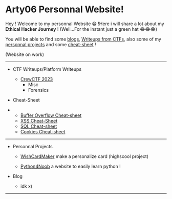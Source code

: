 # Arty06 Personnal Website!

Hey ! Welcome to my personnal Website 😁 !Here i will share a lot about my **Ethical Hacker Journey** ! (Well...For the instant just a green hat 😂😂😂)


You will be able to find some [blogs](blog), [Writeups from CTFs](ctf), also some of my [personnal projects](projects) and some [cheat-sheet](cheat-sheet) !

(Website on work)


* * *

- CTF Writeups/Platform Writeups
	- [CrewCTF 2023](https://Arty06.github.io/ctf/CrewCTF-2023/)
		- Misc
		- Forensics
		  

    
- Cheat-Sheet
- 
 	- [Buffer Overflow Cheat-sheet](https://artyeth06.github.io/cheat-sheet/buffer-overflow/buffer-overflow)
	- [XSS Cheat-Sheet](https://artyeth06.github.io/cheat-sheet/XSS)
	- [SQL Cheat-sheet](https://artyeth06.github.io.cheat-sheet/SQL)
	- [Cookies Cheat-sheet](https://artyeth06.github.io.cheat-sheet/Cookies)

* * *


- Personnal Projects
	- [WishCardMaker](https://artyeth06.github.io/projects/wishcard-maker/wishcard-maker) make a personalize card (highscool project)

 	- [Python4Noob](https://artyeth06.github.io/projects/report.pdf) a website to easily learn python ! 


 
- Blog
	- idk x)

* * *
